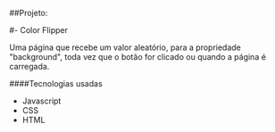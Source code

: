 ##Projeto:

#- Color Flipper

Uma página que recebe um valor aleatório, para a propriedade "background", toda vez que o botão for clicado ou quando a página é carregada.

####Tecnologias usadas
 - Javascript
 - CSS
 - HTML